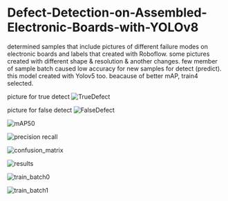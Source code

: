 # Defect-Detection-on-Assembled-Electronic-Boards-with-YOLOv8
determined samples that include pictures of different failure modes on electronic boards and labels that created with Roboflow. some pictures created with different shape &amp; resolution &amp; another changes. few member of sample batch caused low accuracy for new samples for detect (predict). this model created with Yolov5 too.
beacause of better mAP, train4 selected.

picture for true detect
![TrueDefect](https://github.com/user-attachments/assets/7fc81036-da74-4cc3-9b1f-7cc581eee6a5)


picture for false detect
![FalseDefect](https://github.com/user-attachments/assets/45d3e611-d9c5-4332-9bb8-f3c2b30af7e2)


![mAP50](https://github.com/user-attachments/assets/8fbac709-4702-40e2-a0c4-5f5fc1c5f16f)


![precision recall](https://github.com/user-attachments/assets/ddde8e5b-848f-423c-b85f-9afcd8400df9)


![confusion_matrix](https://github.com/user-attachments/assets/ead2f681-4550-403c-b2a1-82a459ab61d4)


![results](https://github.com/user-attachments/assets/8489379c-03ef-49bb-8488-d36021a31802)



![train_batch0](https://github.com/user-attachments/assets/41ae8a79-3eb1-44eb-81d9-3e0fc4ec3bbc)



![train_batch1](https://github.com/user-attachments/assets/cc968bf0-e357-458c-9644-da5787363b73)



